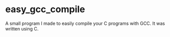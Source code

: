 # easy_gcc_compile
A small program I made to easily compile your C programs with GCC. It was written using C.
